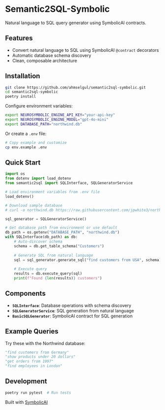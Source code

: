 # Semantic2SQL-Symbolic

Natural language to SQL query generator using SymbolicAI contracts.

## Features

- Convert natural language to SQL using SymbolicAI `@contract` decorators
- Automatic database schema discovery
- Clean, composable architecture

## Installation

```bash
git clone https://github.com/ahmselgul/semantic2sql-symbolic.git
cd semantic2sql-symbolic
poetry install
```

Configure environment variables:
```bash
export NEUROSYMBOLIC_ENGINE_API_KEY="your-api-key"
export NEUROSYMBOLIC_ENGINE_MODEL="gpt-4o-mini"
export DATABASE_PATH="northwind.db"
```

Or create a `.env` file:
```bash
# Copy example and customize
cp env.example .env
```

## Quick Start

```python
import os
from dotenv import load_dotenv
from semantic2sql import SQLInterface, SQLGeneratorService

# Load environment variables from .env file
load_dotenv()

# Download sample database
# curl -o northwind.db https://raw.githubusercontent.com/jpwhite3/northwind-SQLite3/main/dist/northwind.db

sql_generator = SQLGeneratorService()

# Get database path from environment or use default
db_path = os.getenv("DATABASE_PATH", "northwind.db")
with SQLInterface(db_path) as db:
    # Auto-discover schema
    schema = db.get_table_schema("Customers")
    
    # Generate SQL from natural language
    sql = sql_generator.generate_sql("find customers from USA", schema)
    
    # Execute query
    results = db.execute_query(sql)
    print(f"Found {len(results)} customers")
```

## Components

- **`SQLInterface`**: Database operations with schema discovery
- **`SQLGeneratorService`**: SQL generation from natural language  
- **`BasicSQLGenerator`**: SymbolicAI contract for SQL generation

## Example Queries

Try these with the Northwind database:

```python
"find customers from Germany"
"show products under 20 dollars" 
"get orders from 1997"
"find employees in London"
```

## Development

```bash
poetry run pytest  # Run tests
```

Built with [SymbolicAI](https://github.com/ExtensityAI/symbolicai)
